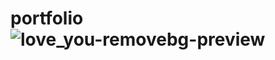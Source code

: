 # portfolio![love_you-removebg-preview](https://github.com/user-attachments/assets/687a1330-1536-48ad-ad2b-84daeb60d8c1)
